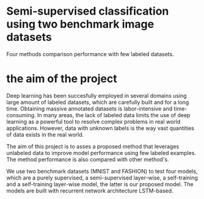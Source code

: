 # Semi-supervised classification using two benchmark image datasets
Four methods comparison performance with few labeled datasets.

# the aim of the project

Deep learning has been succesfully employed in several domains using large amount of labeled datasets, which are carefully built and for a long time. Obtaining massive annotated datasets is labor-intensive and time-consuming. In many areas, the lack of labeled data limits the use of deep learning as a powerful tool to resolve complex problems in real world applications. However, data with unknown labels is the way vast quantities of data exists in the real world.

The aim of this project is to asses a proposed method that leverages unlabeled data to improve model performance using few labeled examples. The method performance is also compared with other method's.

We use two benchmark datasets (MNIST and FASHION) to test four models, which are a purely supervised, a semi-supervised layer-wise, a self-training and a self-training layer-wise model, the latter is our proposed model. The models are built with recurrent network architecture LSTM-based.
